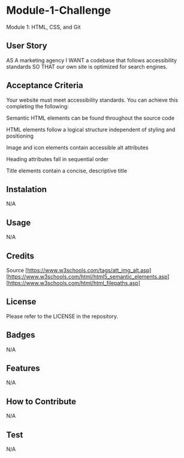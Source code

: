 # Module-1-Challenge
Module 1: HTML, CSS, and Git

## User Story
AS A marketing agency
I WANT a codebase that follows accessibility standards
SO THAT our own site is optimized for search engines.

## Acceptance Criteria
Your website must meet accessibility standards. You can achieve this completing the following:

Semantic HTML elements can be found throughout the source code

HTML elements follow a logical structure independent of styling and positioning

Image and icon elements contain accessible alt attributes

Heading attributes fall in sequential order

Title elements contain a concise, descriptive title


## Instalation
N/A

## Usage
N/A

## Credits
Source
[https://www.w3schools.com/tags/att_img_alt.asp]
[https://www.w3schools.com/html/html5_semantic_elements.asp]
[https://www.w3schools.com/html/html_filepaths.asp]

## License
Please refer to the LICENSE in the repository.

## Badges
N/A

## Features
N/A

## How to Contribute
N/A

## Test
N/A